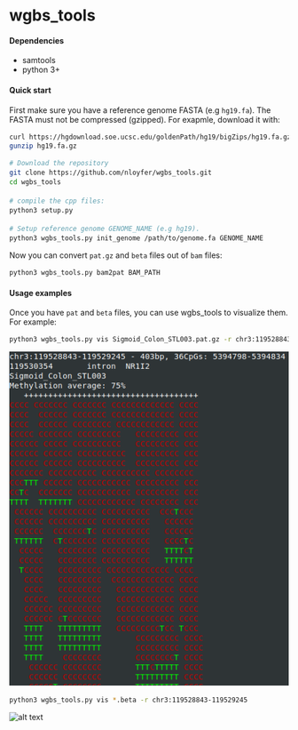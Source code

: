 # wgbs_tools

#### Dependencies
- samtools
- python 3+


#### Quick start
First make sure you have a reference genome FASTA (e.g `hg19.fa`).
The FASTA must not be compressed (gzipped).
For exapmle, download it with:

```bash
curl https://hgdownload.soe.ucsc.edu/goldenPath/hg19/bigZips/hg19.fa.gz -o hg19.fa.gz
gunzip hg19.fa.gz
```


```bash
# Download the repository
git clone https://github.com/nloyfer/wgbs_tools.git
cd wgbs_tools

# compile the cpp files:
python3 setup.py

# Setup reference genome GENOME_NAME (e.g hg19).
python3 wgbs_tools.py init_genome /path/to/genome.fa GENOME_NAME
```

Now you can convert `pat.gz` and `beta` files out of `bam` files:
```bash
python3 wgbs_tools.py bam2pat BAM_PATH
```

#### Usage examples
Once you have `pat` and `beta` files, you can use wgbs_tools to visualize them. For example:

```bash
python3 wgbs_tools.py vis Sigmoid_Colon_STL003.pat.gz -r chr3:119528843-119529245
```
![alt text](docs/img/pat_vis.png "pat vis example")

```bash
python3 wgbs_tools.py vis *.beta -r chr3:119528843-119529245
```
![alt text](https://github.com/nloyfer/wgbs_tools/blob/master/docs/img/beta_vis.png "beta vis example")
